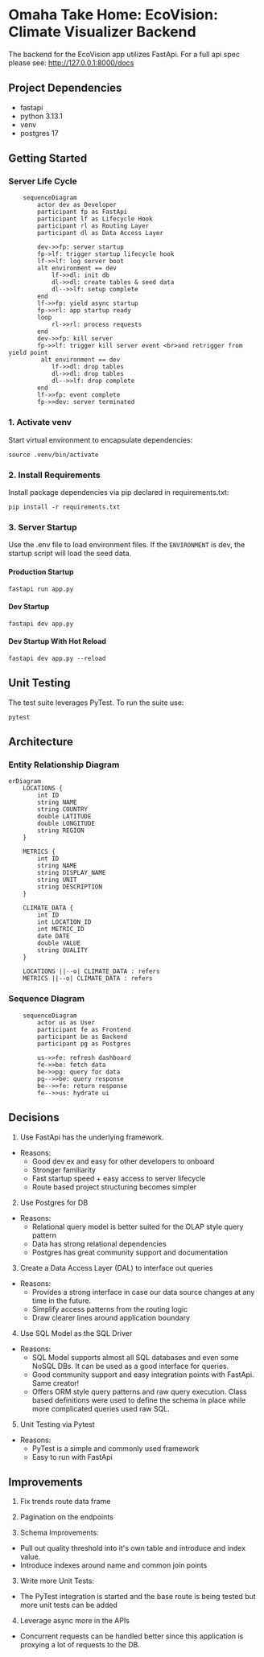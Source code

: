 # Omaha Take Home: EcoVision: Climate Visualizer Backend

The backend for the EcoVision app utilizes FastApi. For a full api spec please see: http://127.0.0.1:8000/docs

## Project Dependencies

- fastapi
- python 3.13.1
- venv
- postgres 17

## Getting Started

### Server Life Cycle

```mermaid
    sequenceDiagram
        actor dev as Developer
        participant fp as FastApi
        participant lf as Lifecycle Hook
        participant rl as Routing Layer
        participant dl as Data Access Layer

        dev->>fp: server startup
        fp->lf: trigger startup lifecycle hook
        lf->>lf: log server boot
        alt environment == dev
            lf->>dl: init db
            dl->>dl: create tables & seed data
            dl-->>lf: setup complete
        end
        lf->>fp: yield async startup
        fp->>rl: app startup ready
        loop
            rl->>rl: process requests
        end
        dev->>fp: kill server
        fp->>lf: trigger kill server event <br>and retrigger from yield point
         alt environment == dev
            lf->>dl: drop tables
            dl->>dl: drop tables
            dl-->>lf: drop complete
        end
        lf->>fp: event complete
        fp->>dev: server terminated
```

### 1. Activate venv

Start virtual environment to encapsulate dependencies:

`source .venv/bin/activate`

### 2. Install Requirements

Install package dependencies via pip declared in requirements.txt:

`pip install -r requirements.txt`

### 3. Server Startup

Use the .env file to load environment files. If the `ENVIRONMENT` is dev, the startup script will load the seed data.

#### Production Startup

`fastapi run app.py`

#### Dev Startup

`fastapi dev app.py`

#### Dev Startup With Hot Reload

`fastapi dev app.py --reload`

## Unit Testing

The test suite leverages PyTest. To run the suite use:

`pytest`

## Architecture

### Entity Relationship Diagram

```mermaid
erDiagram
    LOCATIONS {
        int ID
        string NAME
        string COUNTRY
        double LATITUDE
        double LONGITUDE
        string REGION
    }

    METRICS {
        int ID
        string NAME
        string DISPLAY_NAME
        string UNIT
        string DESCRIPTION
    }

    CLIMATE_DATA {
        int ID
        int LOCATION_ID
        int METRIC_ID
        date DATE
        double VALUE
        string QUALITY
    }

    LOCATIONS ||--o| CLIMATE_DATA : refers
    METRICS ||--o| CLIMATE_DATA : refers

```

### Sequence Diagram

```mermaid
    sequenceDiagram
        actor us as User
        participant fe as Frontend
        participant be as Backend
        participant pg as Postgres

        us->>fe: refresh dashboard
        fe->>be: fetch data
        be->>pg: query for data
        pg-->>be: query response
        be-->>fe: return response
        fe-->>us: hydrate ui
```

## Decisions

1. Use FastApi has the underlying framework.

- Reasons:
  - Good dev ex and easy for other developers to onboard
  - Stronger familiarity
  - Fast startup speed + easy access to server lifecycle
  - Route based project structuring becomes simpler

2. Use Postgres for DB

- Reasons:
  - Relational query model is better suited for the OLAP style query pattern
  - Data has strong relational dependencies
  - Postgres has great community support and documentation

3. Create a Data Access Layer (DAL) to interface out queries

- Reasons:
  - Provides a strong interface in case our data source changes at any time in the future.
  - Simplify access patterns from the routing logic
  - Draw clearer lines around application boundary

4. Use SQL Model as the SQL Driver

- Reasons:
  - SQL Model supports almost all SQL databases and even some NoSQL DBs. It can be used as a good interface for queries.
  - Good community support and easy integration points with FastApi. Same creator!
  - Offers ORM style query patterns and raw query execution. Class based definitions were used to define the schema in place while more complicated queries used raw SQL.

5. Unit Testing via Pytest

- Reasons:
  - PyTest is a simple and commonly used framework
  - Easy to run with FastApi

## Improvements

1. Fix trends route data frame

2. Pagination on the endpoints

3. Schema Improvements:

- Pull out quality threshold into it's own table and introduce and index value.
- Introduce indexes around name and common join points

3. Write more Unit Tests:

- The PyTest integration is started and the base route is being tested but more unit tests can be added

4. Leverage async more in the APIs

- Concurrent requests can be handled better since this application is proxying a lot of requests to the DB.
